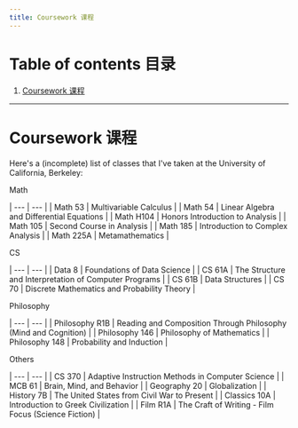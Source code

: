 ```yaml
---
title: Coursework 课程
---
```


# Table of contents 目录

1. [Coursework 课程](#coursework-课程)

***

# Coursework 课程

Here's a (incomplete) list of classes that I've taken at the University of California, Berkeley:

Math

| --- | --- |
| Math 53 | Multivariable Calculus |
| Math 54 | Linear Algebra and Differential Equations |
| Math H104 | Honors Introduction to Analysis |
| Math 105 | Second Course in Analysis |
| Math 185 | Introduction to Complex Analysis |
| Math 225A | Metamathematics |

CS

| --- | --- |
| Data 8 | Foundations of Data Science |
| CS 61A | The Structure and Interpretation of Computer Programs |
| CS 61B | Data Structures |
| CS 70 | Discrete Mathematics and Probability Theory |

Philosophy

| --- | --- |
| Philosophy R1B | Reading and Composition Through Philosophy (Mind and Cognition) |
| Philosophy 146 | Philosophy of Mathematics |
| Philosophy 148 | Probability and Induction |

Others

| --- | --- |
| CS 370 | Adaptive Instruction Methods in Computer Science |
| MCB 61 | Brain, Mind, and Behavior |
| Geography 20 | Globalization |
| History 7B | The United States from Civil War to Present |
| Classics 10A | Introduction to Greek Civilization |
| Film R1A | The Craft of Writing - Film Focus (Science Fiction) |